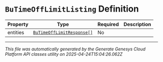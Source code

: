 # `BuTimeOffLimitListing` Definition

| Property | Type | Required | Description |
|----------|------|----------|-------------|
| entities | [`BuTimeOffLimitResponse[]`](butimeofflimitresponse-definition.md) | No |  |

---

*This file was automatically generated by the Generate Genesys Cloud Platform API classes utility on 2025-04-24T15:04:26.062Z*